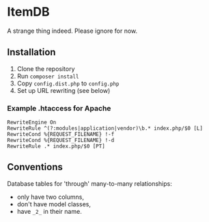ItemDB
======

A strange thing indeed. Please ignore for now.

## Installation

1. Clone the repository
2. Run `composer install`
3. Copy `config.dist.php` to `config.php`
4. Set up URL rewriting (see below)

### Example .htaccess for Apache

	RewriteEngine On
	RewriteRule ^(?:modules|application|vendor)\b.* index.php/$0 [L]
	RewriteCond %{REQUEST_FILENAME} !-f
	RewriteCond %{REQUEST_FILENAME} !-d
	RewriteRule .* index.php/$0 [PT]

## Conventions

Database tables for 'through' many-to-many relationships:
* only have two columns,
* don't have model classes,
* have `_2_` in their name.
